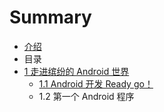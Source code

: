 # Summary

* [介绍](README.md)
* 目录
* [1 走进缤纷的 Android 世界](content/chapter1/index.md)
     * [1.1 Android 开发 Ready go！](content/chapter1/1.1.md)
     * 1.2 第一个 Android 程序

